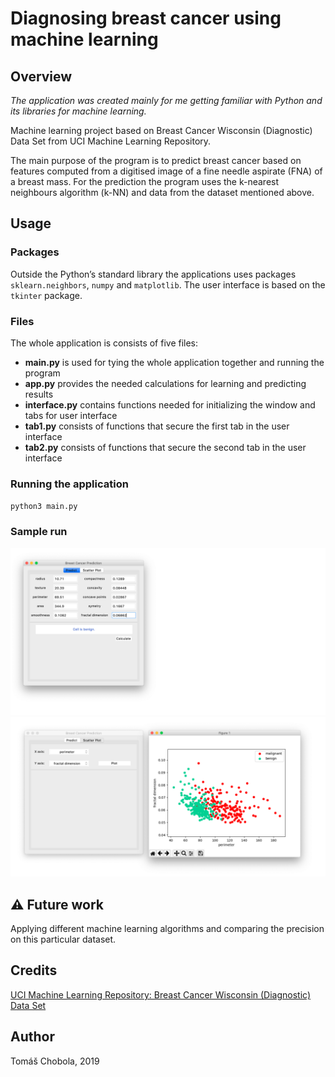 # Diagnosing breast cancer using machine learning

## Overview

*The application was created mainly for me getting familiar with Python and its libraries for machine learning.*

Machine learning project based on Breast Cancer Wisconsin (Diagnostic) Data Set from UCI Machine Learning Repository.

The main purpose of the program is to predict breast cancer based on features computed from a digitised image of a fine needle aspirate (FNA) of a breast mass. For the prediction the program uses the k-nearest neighbours algorithm (k-NN) and data from the dataset mentioned above.

## Usage
### Packages
Outside the Python’s standard library the applications uses packages `sklearn.neighbors`, `numpy` and `matplotlib`. The user interface is based on the `tkinter` package.

### Files
The whole application is consists of five files:
- **main.py** is used for tying the whole application together and running the program
- **app.py** provides the needed calculations for learning and predicting results
- **interface.py** contains functions needed for initializing the window and tabs for user interface
- **tab1.py** consists of functions that secure the first tab in the user interface
- **tab2.py** consists of functions that secure the second tab in the user interface

### Running the application
`python3 main.py`

### Sample run
![](/images/screenshot1.png?raw=true "Sample of the first tab")
![](/images/screenshot2.png?raw=true "Sample of the second tab")

## ⚠️ Future work
Applying different machine learning algorithms and comparing the precision on this particular dataset.

## Credits
[UCI Machine Learning Repository: Breast Cancer Wisconsin (Diagnostic) Data Set](https://archive.ics.uci.edu/ml/datasets/Breast+Cancer+Wisconsin+(Diagnostic))

## Author
Tomáš Chobola, 2019

